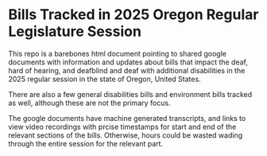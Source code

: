 # Bills Tracked in 2025 Oregon Regular Legislature Session
This repo is a barebones html document pointing to shared google documents with information and updates about bills that impact the deaf, hard of hearing, and deafblind and deaf with additional disabilities in the 2025 regular session in the state of Oregon, United States.

There are also a few general disabilities bills and environment bills tracked as well, although these are not the primary focus.

The google documents have machine generated transcripts, and links to view video recordings with prcise timestamps for start and end of the relevant sections of the bills. Otherwise, hours could be wasted wading through the entire session for the relevant part.